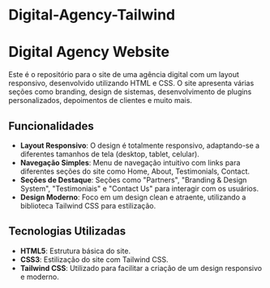 # Digital-Agency-Tailwind
# Digital Agency Website

Este é o repositório para o site de uma agência digital com um layout responsivo, desenvolvido utilizando HTML e CSS. O site apresenta várias seções como branding, design de sistemas, desenvolvimento de plugins personalizados, depoimentos de clientes e muito mais. 

## Funcionalidades

- **Layout Responsivo**: O design é totalmente responsivo, adaptando-se a diferentes tamanhos de tela (desktop, tablet, celular).
- **Navegação Simples**: Menu de navegação intuitivo com links para diferentes seções do site como Home, About, Testimonials, Contact.
- **Seções de Destaque**: Seções como "Partners", "Branding & Design System", "Testimoniais" e "Contact Us" para interagir com os usuários.
- **Design Moderno**: Foco em um design clean e atraente, utilizando a biblioteca Tailwind CSS para estilização.

## Tecnologias Utilizadas

- **HTML5**: Estrutura básica do site.
- **CSS3**: Estilização do site com Tailwind CSS.
- **Tailwind CSS**: Utilizado para facilitar a criação de um design responsivo e moderno.


